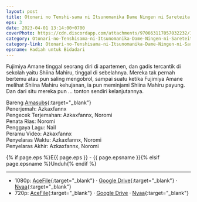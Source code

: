 ```yaml
---
layout: post
title: Otonari no Tenshi-sama ni Itsunomanika Dame Ningen ni Sareteita Ken - E3
eps: 3
date: 2023-04-01 13:14:00+0700
coverPhoto: https://cdn.discordapp.com/attachments/970663117057032232/1091604934564257902/mpv-shot0229.jpg
category: Otonari-no-Tenshisama-ni-Itsunomanika-Dame-Ningen-ni-Sareteita-Ken
category-link: Otonari-no-Tenshisama-ni-Itsunomanika-Dame-Ningen-ni-Sareteita-Ken
epsname: Hadiah untuk Bidadari
---
```


Fujimiya Amane tinggal seorang diri di apartemen, dan gadis tercantik di sekolah yaitu Shiina Mahiru, tinggal di sebelahnya. Mereka tak pernah bertemu atau pun saling mengobrol, sampai suatu ketika Fujimiya Amane melihat Shiina Mahiru kehujanan, ia pun meminjami Shiina Mahiru payung. Dan dari situ mereka pun ... tonton sendiri kelanjutannya.

Bareng [Amasubs](https://amasubs.xyz/){:target="_blank"}<br>
Penerjemah: Azkaxfannx<br>
Pengecek Terjemahan: Azkaxfannx, Noromi<br>
Penata Rias: Noromi<br>
Penggaya Lagu: Nail<br>
Peramu Video: Azkaxfannx<br>
Penyelaras Waktu: Azkaxfannx, Noromi<br>
Penyelaras Akhir: Azkaxfannx, Noromi<br>

{% if page.eps %}E{{ page.eps }} - {{ page.epsname }}{% elsif page.epsname %}Unduh{% endif %}

---
- 1080p: [AceFile](https://acefile.co/f/97959155/amai-tetangga-bidadari-03-1080paeaa95bb-mkv){:target="_blank"} &middot; [Google Drive](https://drive.google.com/file/d/1QxQuNdyOHsWhvrr1BmGHKxT5-MrX_eD4/view?usp=sharing){:target="_blank"} &middot; [Nyaa](https://nyaa.si/view/1655281){:target="_blank"}<br>
- 720p: [AceFile](https://acefile.co/f/97959154/amai-tetangga-bidadari-03-720p8e1b9ec4-mkv){:target="_blank"} &middot; [Google Drive](https://drive.google.com/file/d/1ANm44LeuaczLL4WJjuU58dFqLI3hTUXp/view?usp=sharing) &middot; [Nyaa](https://nyaa.si/view/1655278){:target="_blank"}